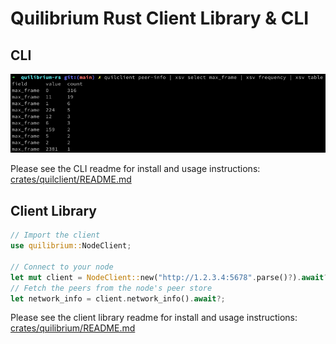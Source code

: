 # Quilibrium Rust Client Library & CLI

## CLI

![quilclient usage screenshot](assets/quilclient-screenshot.png)

Please see the CLI readme for install and usage instructions: [crates/quilclient/README.md](crates/quilclient/README.md)

## Client Library

```rust
// Import the client
use quilibrium::NodeClient;

// Connect to your node
let mut client = NodeClient::new("http://1.2.3.4:5678".parse()?).await?;
// Fetch the peers from the node's peer store
let network_info = client.network_info().await?;
```

Please see the client library readme for install and usage instructions: [crates/quilibrium/README.md](crates/quilibrium/README.md)

